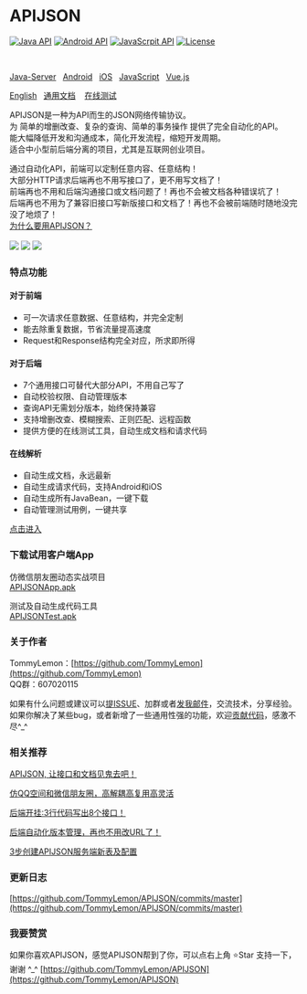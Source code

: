 # APIJSON 
[![Java API](https://img.shields.io/badge/Java-1.6%2B-brightgreen.svg?style=flat)](http://www.oracle.com/technetwork/java/api-141528.html) 
[![Android API](https://img.shields.io/badge/Android-15%2B-brightgreen.svg?style=flat)](https://developer.android.com/guide/topics/manifest/uses-sdk-element.html#ApiLevels) 
[![JavaScrpit API](https://img.shields.io/badge/JavaScript-ES5%2B-brightgreen.svg?style=flat)](http://www.ecma-international.org/publications/standards/Standard.htm)
[![License](https://img.shields.io/badge/license-Apache%202-4EB1BA.svg)](https://www.apache.org/licenses/LICENSE-2.0.html)

<br />

[Java-Server](https://github.com/TommyLemon/APIJSON/tree/master/APIJSON-Java-Server)  &nbsp;  [Android](https://github.com/TommyLemon/APIJSON/tree/master/APIJSON-Android)  &nbsp;  [iOS](https://github.com/TommyLemon/APIJSON/tree/master/APIJSON-iOS)  &nbsp;  [JavaScript](https://github.com/TommyLemon/APIJSON/tree/master/APIJSON-JavaScript)  &nbsp;  [Vue.js](https://github.com/TommyLemon/APIJSON-JS-Vue)

[English](https://github.com/TommyLemon/APIJSON/blob/master/README-English.md)  &nbsp;  [通用文档](https://github.com/TommyLemon/APIJSON/blob/master/Document.md)  &nbsp;  [在线测试](http://39.108.143.172)


APIJSON是一种为API而生的JSON网络传输协议。<br />
为 简单的增删改查、复杂的查询、简单的事务操作 提供了完全自动化的API。<br />
能大幅降低开发和沟通成本，简化开发流程，缩短开发周期。<br />
适合中小型前后端分离的项目，尤其是互联网创业项目。<br />

通过自动化API，前端可以定制任意内容、任意结构！<br />
大部分HTTP请求后端再也不用写接口了，更不用写文档了！<br />
前端再也不用和后端沟通接口或文档问题了！再也不会被文档各种错误坑了！<br />
后端再也不用为了兼容旧接口写新版接口和文档了！再也不会被前端随时随地没完没了地烦了！
<br />
[为什么要用APIJSON？](https://github.com/TommyLemon/APIJSON/wiki)
<br /><br />
![](https://raw.githubusercontent.com/TommyLemon/APIJSON/master/picture/APIJSON_Auto_get.jpg) 
![](https://raw.githubusercontent.com/TommyLemon/APIJSON/master/picture/APIJSON_Auto_code.jpg) 
![](https://raw.githubusercontent.com/TommyLemon/APIJSON/master/picture/APIJSON_Auto_doc.jpg) 

### 特点功能

#### 对于前端
* 可一次请求任意数据、任意结构，并完全定制
* 能去除重复数据，节省流量提高速度
* Request和Response结构完全对应，所求即所得

#### 对于后端
* 7个通用接口可替代大部分API，不用自己写了
* 自动校验权限、自动管理版本
* 查询API无需划分版本，始终保持兼容
* 支持增删改查、模糊搜索、正则匹配、远程函数
* 提供方便的在线测试工具，自动生成文档和请求代码

#### 在线解析
* 自动生成文档，永远最新
* 自动生成请求代码，支持Android和iOS
* 自动生成所有JavaBean，一键下载
* 自动管理测试用例，一键共享

[点击进入](http://39.108.143.172)



### 下载试用客户端App

仿微信朋友圈动态实战项目<br />
[APIJSONApp.apk](http://files.cnblogs.com/files/tommylemon/APIJSONApp.apk)

测试及自动生成代码工具<br />
[APIJSONTest.apk](http://files.cnblogs.com/files/tommylemon/APIJSONTest.apk)


### 关于作者
TommyLemon：[https://github.com/TommyLemon](https://github.com/TommyLemon)<br />
QQ群：607020115

如果有什么问题或建议可以[提ISSUE](https://github.com/TommyLemon/APIJSON/issues)、加群或者[发我邮件](https://github.com/TommyLemon)，交流技术，分享经验。<br >
如果你解决了某些bug，或者新增了一些通用性强的功能，欢迎[贡献代码](https://github.com/TommyLemon/APIJSON/pulls)，感激不尽^_^


### 相关推荐
[APIJSON, 让接口和文档见鬼去吧！](https://my.oschina.net/tommylemon/blog/805459)

[仿QQ空间和微信朋友圈，高解耦高复用高灵活](https://my.oschina.net/tommylemon/blog/885787)

[后端开挂:3行代码写出8个接口！](https://my.oschina.net/tommylemon/blog/1574430)

[后端自动化版本管理，再也不用改URL了！](https://my.oschina.net/tommylemon/blog/1576587)

[3步创建APIJSON服务端新表及配置](https://my.oschina.net/tommylemon/blog/889074)



### 更新日志
[https://github.com/TommyLemon/APIJSON/commits/master](https://github.com/TommyLemon/APIJSON/commits/master)

### 我要赞赏
如果你喜欢APIJSON，感觉APIJSON帮到了你，可以点右上角 ⭐Star 支持一下，谢谢 ^_^
[https://github.com/TommyLemon/APIJSON](https://github.com/TommyLemon/APIJSON)

 
